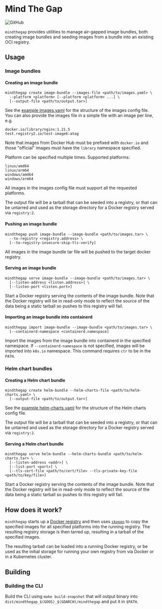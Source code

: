 <!--
 Copyright 2021 D2iQ, Inc. All rights reserved.
 SPDX-License-Identifier: Apache-2.0
-->

# Mind The Gap

![GitHub](https://img.shields.io/github/license/mesosphere/mindthegap?style=flat-square)

`mindthegap` provides utilities to manage air-gapped image bundles, both
creating image bundles and seeding images from a bundle into an existing
OCI registry.

## Usage

### Image bundles

#### Creating an image bundle

```shell
mindthegap create image-bundle --images-file <path/to/images.yaml> \
  --platform <platform> [--platform <platform> ...] \
  [--output-file <path/to/output.tar>]
```

See the [example images.yaml](images-example.yaml) for the structure of the
images config file. You can also provide the images file in a simple file with
an image per line, e.g.

```plain
docker.io/library/nginx:1.21.5
test.registry2.io/test-image6:atag
```

Note that images from Docker Hub must be prefixed with `docker.io` and those "official" images
must have the `library` namespace specified.

Platform can be specified multiple times. Supported platforms:

```plain
linux/amd64
linux/arm64
windows/amd64
windows/arm64
```

All images in the images config file must support all the requested platforms.

The output file will be a tarball that can be seeded into a registry,
or that can be untarred and used as the storage directory for a Docker registry
served via `registry:2`.

#### Pushing an image bundle

```shell
mindthegap push image-bundle --image-bundle <path/to/images.tar> \
  --to-registry <registry.address> \
  [--to-registry-insecure-skip-tls-verify]
```

All images in the image bundle tar file will be pushed to the target docker registry.

#### Serving an image bundle

```shell
mindthegap serve image-bundle --image-bundle <path/to/images.tar> \
  [--listen-address <listen.address>] \
  [--listen-port <listen.port>]
```

Start a Docker registry serving the contents of the image bundle. Note that the Docker registry will
be in read-only mode to reflect the source of the data being a static tarball so pushes to this
registry will fail.

#### Importing an image bundle into containerd

```shell
mindthegap import image-bundle --image-bundle <path/to/images.tar> \
  [--containerd-namespace <containerd.namespace]
```

Import the images from the image bundle into containerd in the specified namespace. If
`--containerd-namespace` is not specified, images will be imported into `k8s.io` namespace. This
command requires `ctr` to be in the `PATH`.

### Helm chart bundles

#### Creating a Helm chart bundle

```shell
mindthegap create helm-bundle --helm-charts-file <path/to/helm-charts.yaml> \
  [--output-file <path/to/output.tar>]
```

See the [example helm-charts.yaml](helm-example.yaml) for the structure of the
Helm charts config file.

The output file will be a tarball that can be seeded into a registry,
or that can be untarred and used as the storage directory for a Docker registry
served via `registry:2`.

#### Serving a Helm chart bundle

```shell
mindthegap serve helm-bundle --helm-charts-bundle <path/to/helm-charts.tar> \
  [--listen-address <addr>] \
  [--list-port <port>] \
  [--tls-cert-file <path/to/cert/file> --tls-private-key-file <path/to/key/file>]
```

Start a Docker registry serving the contents of the image bundle. Note that the Docker registry will
be in read-only mode to reflect the source of the data being a static tarball so pushes to this
registry will fail.

## How does it work?

`mindthegap` starts up a [Docker registry](https://docs.docker.com/registry/)
and then uses [`skopeo`](https://github.com/containers/skopeo) to copy the
specified images for all specified platforms into the running registry. The
resulting registry storage is then tarred up, resulting in a tarball of the
specified images.

The resulting tarball can be loaded into a running Docker registry, or
be used as the initial storage for running your own registry from via Docker
or in a Kubernetes cluster.

## Building

### Building the CLI

Build the CLI using `make build-snapshot` that will output binary into
`dist/mindthegap_$(GOOS)_$(GOARCH)/mindthegap` and put it in `$PATH`.
